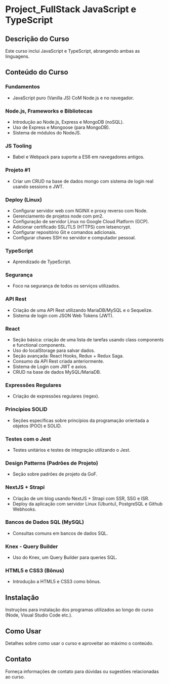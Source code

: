 # Project_FullStack JavaScript e TypeScript

## Descrição do Curso

Este curso inclui JavaScript e TypeScript, abrangendo ambas as linguagens.

## Conteúdo do Curso

### Fundamentos

- JavaScript puro (Vanilla JS) CoM Node.js e no navegador.

### Node.js, Frameworks e Bibliotecas

- Introdução ao Node.js, Express e MongoDB (noSQL).
- Uso de Express e Mongoose (para MongoDB).
- Sistema de módulos do NodeJS.

### JS Tooling

- Babel e Webpack para suporte a ES6 em navegadores antigos.

### Projeto #1

- Criar um CRUD na base de dados mongo com sistema de login real usando sessions e JWT.

### Deploy (Linux)

- Configurar servidor web com NGINX e proxy reverso com Node.
- Gerenciamento de projetos node com pm2.
- Configuração de servidor Linux no Google Cloud Platform (GCP).
- Adicionar certificado SSL/TLS (HTTPS) com letsencrypt.
- Configurar repositório Git e comandos adicionais.
- Configurar chaves SSH no servidor e computador pessoal.

### TypeScript

- Aprendizado de TypeScript.

### Segurança

- Foco na segurança de todos os serviços utilizados.

### API Rest

- Criação de uma API Rest utilizando MariaDB/MySQL e o Sequelize.
- Sistema de login com JSON Web Tokens (JWT).

### React

- Seção básica: criação de uma lista de tarefas usando class components e functional components.
- Uso do localStorage para salvar dados.
- Seção avançada: React Hooks, Redux + Redux Saga.
- Consumo da API Rest criada anteriormente.
- Sistema de Login com JWT e axios.
- CRUD na base de dados MySQL/MariaDB.

### Expressões Regulares

- Criação de expressões regulares (regex).

### Princípios SOLID

- Seções específicas sobre princípios da programação orientada a objetos (POO) e SOLID.

### Testes com o Jest

- Testes unitários e testes de integração utilizando o Jest.

### Design Patterns (Padrões de Projeto)

- Seção sobre padrões de projeto da GoF.

### NextJS + Strapi

- Criação de um blog usando NextJS + Strapi com SSR, SSG e ISR.
- Deploy da aplicação com servidor Linux (Ubuntu), PostgreSQL e Github Webhooks.

### Bancos de Dados SQL (MySQL)

- Consultas comuns em bancos de dados SQL.

### Knex - Query Builder

- Uso do Knex, um Query Builder para queries SQL.

### HTML5 e CSS3 (Bônus)

- Introdução a HTML5 e CSS3 como bônus.

## Instalação

Instruções para instalação dos programas utilizados ao longo do curso (Node, Visual Studio Code etc.).

## Como Usar

Detalhes sobre como usar o curso e aproveitar ao máximo o conteúdo.

## Contato

Forneça informações de contato para dúvidas ou sugestões relacionadas ao curso.

